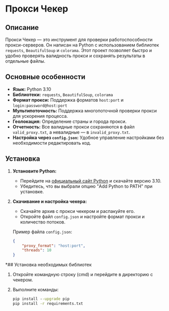 # Прокси Чекер

## Описание

Прокси Чекер — это инструмент для проверки работоспособности прокси-серверов. Он написан на Python с использованием библиотек `requests`, `BeautifulSoup` и `colorama`. Этот проект позволяет быстро и удобно проверять валидность прокси и сохранять результаты в отдельные файлы.

## Основные особенности

- **Язык:** Python 3.10
- **Библиотеки:** `requests`, `BeautifulSoup`, `colorama`
- **Формат прокси:** Поддержка форматов `host:port` и `login:password@host:port`
- **Мультипоточность:** Поддержка многопоточной проверки прокси для ускорения процесса.
- **Геолокация:** Определение страны и города прокси.
- **Отчетность:** Все валидные прокси сохраняются в файл `valid_proxy.txt`, а невалидные — в `invalid_proxy.txt`.
- **Настройка через `config.json`:** Удобное управление настройками без необходимости редактировать код.

## Установка

1. **Установите Python:**
   - Перейдите на [официальный сайт Python](https://www.python.org/downloads/) и скачайте версию 3.10.
   - Убедитесь, что вы выбрали опцию "Add Python to PATH" при установке.

2. **Скачивание и настройка чекера:**
   - Скачайте архив с прокси чекером и распакуйте его.
   - Откройте файл `config.json` и настройте формат прокси и количество потоков.

   Пример файла `config.json`:
   ```json
   {
       "proxy_format": "host:port",
       "threads": 10
   }
*## Установка необходимых библиотек

1. Откройте командную строку (cmd) и перейдите в директорию с чекером.
2. Выполните команды:

   ```cmd
   pip install --upgrade pip
   pip install -r requirements.txt
